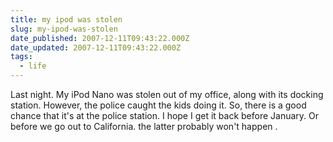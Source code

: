 ```yaml
---
title: my ipod was stolen
slug: my-ipod-was-stolen
date_published: 2007-12-11T09:43:22.000Z
date_updated: 2007-12-11T09:43:22.000Z
tags:
  - life
---
```


Last night. My iPod Nano was stolen out of my office, along with its docking station. However, the police caught the kids doing it. So, there is a good chance that it's at the police station. I hope I get it back before January. Or before we go out to California. the latter probably won't happen .
